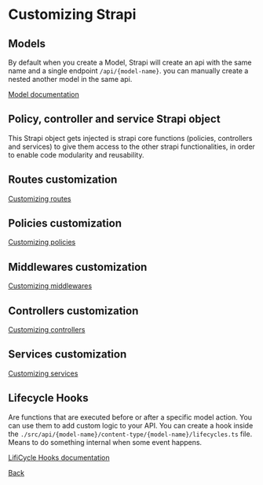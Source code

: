 # Customizing Strapi

## Models

By default when you create a Model, Strapi will create an api with the same name and a single endpoint `/api/{model-name}`.
you can manually create a nested another model in the same api.

[Model documentation](https://docs.strapi.io/dev-docs/backend-customization/models)


## Policy, controller and service Strapi object

This Strapi object gets injected is strapi core functions (policies, controllers and services) to give them access to the other strapi functionalities, in order to enable code modularity and reusability.

## Routes customization
[Customizing routes](Customizing-routes.md)

## Policies customization
[Customizing policies](Customizing_policies.md)

## Middlewares customization
[Customizing middlewares](Customizing_middlewares.md)

## Controllers customization
[Customizing controllers](Customizing_controllers.md)

## Services customization
[Customizing services](Customizing_services.md)

## Lifecycle Hooks

Are functions that are executed before or after a specific model action. You can use them to add custom logic to your API. 
You can create a hook inside the `./src/api/{model-name}/content-type/{model-name}/lifecycles.ts` file.
Means to do something internal when some event happens.

[LifiCycle Hooks documentation](https://docs.strapi.io/dev-docs/backend-customization/models#lifecycle-hooks)

[Back](readme.md)